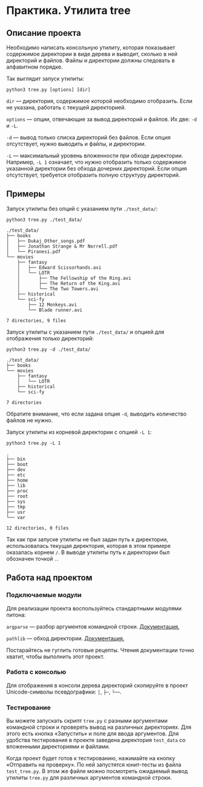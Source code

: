 # Практика. Утилита tree

## Описание проекта

Необходимо написать консольную утилиту, которая показывает содержимое директории в виде дерева и выводит, сколько в ней директорий и файлов. Файлы и директории должны следовать в алфавитном порядке.

Так выглядит запуск утилиты:

```shell
python3 tree.py [options] [dir]
```

`dir` — директория, содержимое которой необходимо отобразить. Если не указана, работать с текущей директорией.

`options` — опции, отвечающие за вывод директорий и файлов. Их две: `-d` и `-L`.

`-d` — вывод только списка директорий без файлов. Если опция отсутствует, нужно выводить и файлы, и директории.

`-L` — максимальный уровень вложенности при обходе директории. Например, `-L 1` означает, что нужно отобразить только содержимое указанной директории без обхода дочерних директорий. Если опция отсутствует, требуется отобразить полную структуру директорий.


## Примеры

Запуск утилиты без опций с указанием пути `./test_data/`:

```
python3 tree.py ./test_data/

./test_data/
├── books
│   ├── Dukaj_Other_songs.pdf
│   ├── Jonathan Strange & Mr Norrell.pdf
│   └── Piranesi.pdf
└── movies
    ├── fantasy
    │   ├── Edward Scissorhands.avi
    │   └── LOTR
    │       ├── The Fellowship of the Ring.avi
    │       ├── The Return of the King.avi
    │       └── The Two Towers.avi
    ├── historical
    └── sci-fy
        ├── 12 Monkeys.avi
        └── Blade runner.avi

7 directories, 9 files
```

Запуск утилиты с указанием пути `./test_data/` и опцией для отображения только директорий:

```
python3 tree.py -d ./test_data/

./test_data/
├── books
└── movies
    ├── fantasy
    │   └── LOTR
    ├── historical
    └── sci-fy

7 directories
```

Обратите внимание, что если задана опция `-d`, выводить количество файлов не нужно.

Запуск утилиты из корневой директории с опцией `-L 1`:

```
python3 tree.py -L 1

.
├── bin
├── boot
├── dev
├── etc
├── home
├── lib
├── proc
├── root
├── sys
├── tmp
├── usr
└── var

12 directories, 0 files
```

Так как при запуске утилиты не был задан путь к директории, использовалась текущая директория, которая в этом примере оказалась корнем  `/`. В выводе утилиты путь к директории был обозначен точкой `.`.

## Работа над проектом

### Подключаемые модули

Для реализации проекта воспользуйтесь стандартными модулями питона:

`argparse` — разбор аргументов командной строки. [Документация.](https://docs.python.org/3/library/argparse.html)

`pathlib` — обход директории. [Документация.](https://docs.python.org/3/library/pathlib.html)

Постарайтесь не гуглить готовые рецепты. Чтения документации точно хватит, чтобы выполнить этот проект.

### Работа с консолью

Для отображения в консоли дерева директорий скопируйте в проект Unicode-символы псевдографики: `│`, `├─`, `└──`.

### Тестирование

Вы можете запускать скрипт `tree.py` с разными аргументами командной строки и проверять вывод на различных директориях. Для этого есть кнопка «Запустить» и поле для ввода аргументов. Для удобства тестирования в проекте заведена директория `test_data` со вложенными директориями и файлами.

Когда проект будет готов к тестированию, нажимайте на кнопку «Отправить на проверку». По ней запустятся юнит-тесты из файла `test_tree.py`. В этом же файле можно посмотреть ожидаемый вывод утилиты `tree.py` для различных аргументов командной строки.

